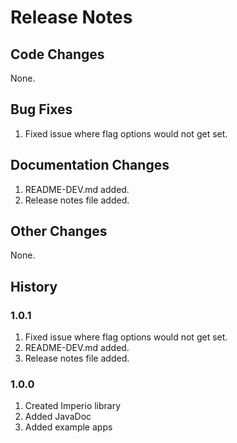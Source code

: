 # Release Notes

## Code Changes

None.

## Bug Fixes

1. Fixed issue where flag options would not get set.

## Documentation Changes

1. README-DEV.md added.
1. Release notes file added.

## Other Changes

None.

## History

### 1.0.1

1. Fixed issue where flag options would not get set.
1. README-DEV.md added.
1. Release notes file added.

### 1.0.0

1. Created Imperio library
1. Added JavaDoc
1. Added example apps
